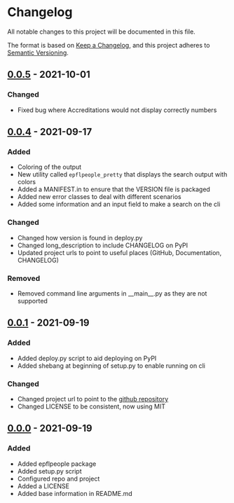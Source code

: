 # Changelog
All notable changes to this project will be documented in this file.

The format is based on [Keep a Changelog](https://keepachangelog.com/en/1.0.0/),
and this project adheres to [Semantic Versioning](https://semver.org/spec/v2.0.0.html).


[comment]: <> (## [Unreleased])

[comment]: <> (### Added)

[comment]: <> (### Changed)

[comment]: <> (### Removed)

## [0.0.5] - 2021-10-01

### Changed
- Fixed bug where Accreditations would not display correctly numbers

## [0.0.4] - 2021-09-17
### Added
- Coloring of the output
- New utility called `epflpeople_pretty` that displays the search output with colors
- Added a MANIFEST.in to ensure that the VERSION file is packaged
- Added new error classes to deal with different scenarios
- Added some information and an input field to make a search on the cli

### Changed
- Changed how version is found in deploy.py
- Changed long_description to include CHANGELOG on PyPI
- Updated project urls to point to useful places (GitHub, Documentation, CHANGELOG)

### Removed
- Removed command line arguments in \_\_main\_\_.py as they are not supported


## [0.0.1] - 2021-09-19
### Added
- Added deploy.py script to aid deploying on PyPI
- Added shebang at beginning of setup.py to enable running on cli

### Changed
- Changed project url to point to the [github repository][REPO]
- Changed LICENSE to be consistent, now using MIT


## [0.0.0] - 2021-09-19
### Added
- Added epflpeople package
- Added setup.py script
- Configured repo and project
- Added a LICENSE
- Added base information in README.md



[Unreleased]: https://github.com/spaenleh/epfl-people-api/compare/v0.0.5...HEAD
[0.0.5]: https://github.com/spaenleh/epfl-people-api/compare/v0.0.4...v0.0.5
[0.0.4]: https://github.com/spaenleh/epfl-people-api/compare/v0.0.1...v0.0.4
[0.0.1]: https://github.com/spaenleh/epfl-people-api/compare/v0.0.0...v0.0.1
[0.0.0]: https://github.com/spaenleh/epfl-people-api/releases/tag/v0.0.0

[REPO]: https://github.com/spaenleh/epfl-people-api

